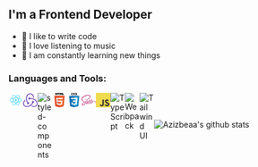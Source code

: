 ## I'm a Frontend Developer

- 💪 I like to write code
- 🎉 I love listening to music
- 🥅 I am constantly learning new things

### Languages and Tools:

<a href="https://reactjs.org" target="_blank"><img align="left" alt="React" width="26px" src="https://raw.githubusercontent.com/github/explore/80688e429a7d4ef2fca1e82350fe8e3517d3494d/topics/react/react.png" /></a>
<a href="https://redux.js.org" target="_blank"><img align="left" alt="Redux" width="26px" src="https://raw.githubusercontent.com/devicons/devicon/master/icons/redux/redux-original.svg" /></a>
<a href="https://styled-components.com" target="_blank"><img align="left" alt="styled-components" width="26px" src="https://styled-components.com/logo.png" /></a>
<a href="https://www.w3.org/html"><img align="left" alt="HTML5" width="26px" src="https://raw.githubusercontent.com/github/explore/80688e429a7d4ef2fca1e82350fe8e3517d3494d/topics/html/html.png" /></a>
<a href="https://www.w3schools.com/css" target="_blank"><img align="left" alt="CSS3" width="26px" src="https://raw.githubusercontent.com/github/explore/80688e429a7d4ef2fca1e82350fe8e3517d3494d/topics/css/css.png" /></a>
<a href="https://sass-lang.com" target="_blank"><img align="left" alt="SaSS" width="26px" src="https://raw.githubusercontent.com/github/explore/80688e429a7d4ef2fca1e82350fe8e3517d3494d/topics/sass/sass.png" /></a>
<a href="https://developer.mozilla.org/en-US/docs/Web/JavaScript" target="_blank"><img align="left" alt="JavaScript" width="26px" src="https://raw.githubusercontent.com/github/explore/80688e429a7d4ef2fca1e82350fe8e3517d3494d/topics/javascript/javascript.png" /></a>
<a href="https://www.typescriptlang.org/" target="_blank"><img align="left" alt="TypeScript" width="26px" src="https://miro.medium.com/max/816/1*TpbxEQy4ckB-g31PwUQPlg.png" /></a>
<a href="https://webpack.js.org" target="_blank"><img align="left" alt="Webpack" width="26px" src="https://camo.githubusercontent.com/b0573f87b0786eda63c76f2a9a1358e7a653783c25c03c6c908a00b70c713d78/68747470733a2f2f7765627061636b2e6a732e6f72672f6173736574732f69636f6e2d7371756172652d6269672e737667" /></a>
<a href="https://tailwindcss.com/" target="_blank"><img align="left" alt="Tailwind UI" width="26px" src="https://upload.wikimedia.org/wikipedia/commons/thumb/d/d5/Tailwind_CSS_Logo.svg/2048px-Tailwind_CSS_Logo.svg.png" /></a>
<br /><br />


![Azizbeaa's github stats](https://github-readme-stats.vercel.app/api?username=iyatx&show_icons=true&theme=radical)
<!-- ![Top Langs](https://github-readme-stats.vercel.app/api/top-langs/?username=iyatx&theme=algolia&layout=compact&langs_count=10&hide=Jupyter%20Notebook&bg_color=30,e96443,904e95&title_color=fff&text_color=fff) -->

